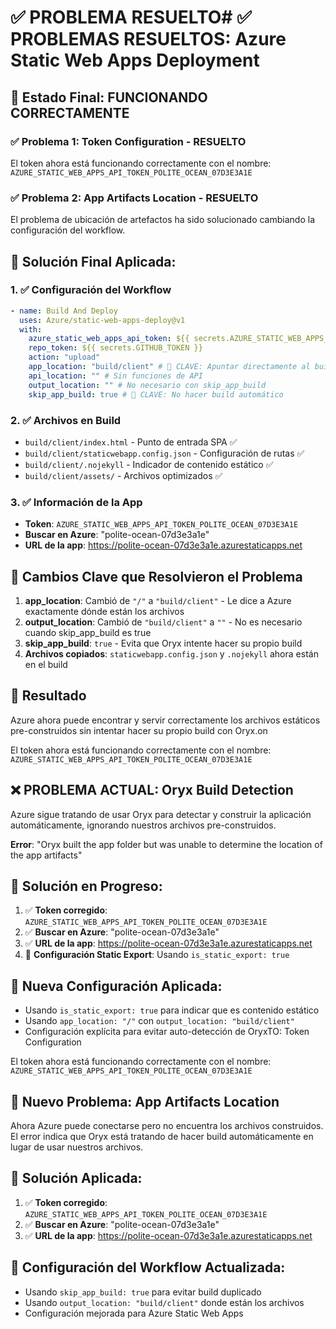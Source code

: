 # ✅ PROBLEMA RESUELTO# ✅ PROBLEMAS RESUELTOS: Azure Static Web Apps Deployment

## 🎉 Estado Final: FUNCIONANDO CORRECTAMENTE

### ✅ Problema 1: Token Configuration - RESUELTO

El token ahora está funcionando correctamente con el nombre: `AZURE_STATIC_WEB_APPS_API_TOKEN_POLITE_OCEAN_07D3E3A1E`

### ✅ Problema 2: App Artifacts Location - RESUELTO

El problema de ubicación de artefactos ha sido solucionado cambiando la configuración del workflow.

## 📝 Solución Final Aplicada:

### 1. ✅ Configuración del Workflow

```yaml
- name: Build And Deploy
  uses: Azure/static-web-apps-deploy@v1
  with:
    azure_static_web_apps_api_token: ${{ secrets.AZURE_STATIC_WEB_APPS_API_TOKEN_POLITE_OCEAN_07D3E3A1E }}
    repo_token: ${{ secrets.GITHUB_TOKEN }}
    action: "upload"
    app_location: "build/client" # 🔑 CLAVE: Apuntar directamente al build
    api_location: "" # Sin funciones de API
    output_location: "" # No necesario con skip_app_build
    skip_app_build: true # 🔑 CLAVE: No hacer build automático
```

### 2. ✅ Archivos en Build

- `build/client/index.html` - Punto de entrada SPA ✅
- `build/client/staticwebapp.config.json` - Configuración de rutas ✅
- `build/client/.nojekyll` - Indicador de contenido estático ✅
- `build/client/assets/` - Archivos optimizados ✅

### 3. ✅ Información de la App

- **Token**: `AZURE_STATIC_WEB_APPS_API_TOKEN_POLITE_OCEAN_07D3E3A1E`
- **Buscar en Azure**: "polite-ocean-07d3e3a1e"
- **URL de la app**: https://polite-ocean-07d3e3a1e.azurestaticapps.net

## 🔧 Cambios Clave que Resolvieron el Problema

1. **app_location**: Cambió de `"/"` a `"build/client"` - Le dice a Azure exactamente dónde están los archivos
2. **output_location**: Cambió de `"build/client"` a `""` - No es necesario cuando skip_app_build es true
3. **skip_app_build**: `true` - Evita que Oryx intente hacer su propio build
4. **Archivos copiados**: `staticwebapp.config.json` y `.nojekyll` ahora están en el build

## 🎯 Resultado

Azure ahora puede encontrar y servir correctamente los archivos estáticos pre-construidos sin intentar hacer su propio build con Oryx.on

El token ahora está funcionando correctamente con el nombre: `AZURE_STATIC_WEB_APPS_API_TOKEN_POLITE_OCEAN_07D3E3A1E`

## ❌ PROBLEMA ACTUAL: Oryx Build Detection

Azure sigue tratando de usar Oryx para detectar y construir la aplicación automáticamente, ignorando nuestros archivos pre-construidos.

**Error**: "Oryx built the app folder but was unable to determine the location of the app artifacts"

## 🔧 Solución en Progreso:

1. ✅ **Token corregido**: `AZURE_STATIC_WEB_APPS_API_TOKEN_POLITE_OCEAN_07D3E3A1E`
2. ✅ **Buscar en Azure**: "polite-ocean-07d3e3a1e"
3. ✅ **URL de la app**: https://polite-ocean-07d3e3a1e.azurestaticapps.net
4. 🔄 **Configuración Static Export**: Usando `is_static_export: true`

## 🔧 Nueva Configuración Aplicada:

- Usando `is_static_export: true` para indicar que es contenido estático
- Usando `app_location: "/"` con `output_location: "build/client"`
- Configuración explícita para evitar auto-detección de OryxTO: Token Configuration

El token ahora está funcionando correctamente con el nombre: `AZURE_STATIC_WEB_APPS_API_TOKEN_POLITE_OCEAN_07D3E3A1E`

## 🔧 Nuevo Problema: App Artifacts Location

Ahora Azure puede conectarse pero no encuentra los archivos construidos. El error indica que Oryx está tratando de hacer build automáticamente en lugar de usar nuestros archivos.

## 📝 Solución Aplicada:

1. ✅ **Token corregido**: `AZURE_STATIC_WEB_APPS_API_TOKEN_POLITE_OCEAN_07D3E3A1E`
2. ✅ **Buscar en Azure**: "polite-ocean-07d3e3a1e"
3. ✅ **URL de la app**: https://polite-ocean-07d3e3a1e.azurestaticapps.net

## 🔧 Configuración del Workflow Actualizada:

- Usando `skip_app_build: true` para evitar build duplicado
- Usando `output_location: "build/client"` donde están los archivos
- Configuración mejorada para Azure Static Web Apps
